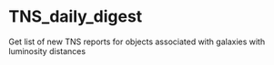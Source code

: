 # TNS_daily_digest
Get list of new TNS reports for objects associated with galaxies with luminosity distances
